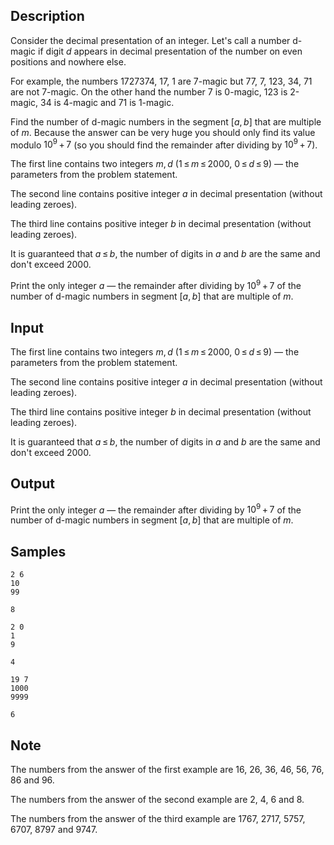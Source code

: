 ## Description

<div><p>Consider the decimal presentation of an integer. Let's call a number <span class="tex-font-style-tt">d-magic</span> if digit <span class="tex-span"><i>d</i></span> appears in decimal presentation of the number on even positions and nowhere else.</p><p>For example, the numbers <span class="tex-span">1727374</span>, <span class="tex-span">17</span>, <span class="tex-span">1</span> are <span class="tex-font-style-tt">7-magic</span> but <span class="tex-span">77</span>, <span class="tex-span">7</span>, <span class="tex-span">123</span>, <span class="tex-span">34</span>, <span class="tex-span">71</span> are not <span class="tex-font-style-tt">7-magic</span>. On the other hand the number <span class="tex-span">7</span> is <span class="tex-font-style-tt">0-magic</span>, <span class="tex-span">123</span> is <span class="tex-font-style-tt">2-magic</span>, <span class="tex-span">34</span> is <span class="tex-font-style-tt">4-magic</span> and <span class="tex-span">71</span> is <span class="tex-font-style-tt">1-magic</span>.</p><p>Find the number of <span class="tex-font-style-tt">d-magic</span> numbers in the segment <span class="tex-span">[<i>a</i>, <i>b</i>]</span> that are multiple of <span class="tex-span"><i>m</i></span>. Because the answer can be very huge you should only find its value modulo <span class="tex-span">10<sup class="upper-index">9</sup> + 7</span> (so you should find the remainder after dividing by <span class="tex-span">10<sup class="upper-index">9</sup> + 7</span>).</p></div><div class="input-specification"><p>The first line contains two integers <span class="tex-span"><i>m</i>, <i>d</i></span> (<span class="tex-span">1 ≤ <i>m</i> ≤ 2000</span>, <span class="tex-span">0 ≤ <i>d</i> ≤ 9</span>) — the parameters from the problem statement.</p><p>The second line contains positive integer <span class="tex-span"><i>a</i></span> in decimal presentation (without leading zeroes).</p><p>The third line contains positive integer <span class="tex-span"><i>b</i></span> in decimal presentation (without leading zeroes).</p><p>It is guaranteed that <span class="tex-span"><i>a</i> ≤ <i>b</i></span>, the number of digits in <span class="tex-span"><i>a</i></span> and <span class="tex-span"><i>b</i></span> are the same and don't exceed <span class="tex-span">2000</span>.</p></div><div class="output-specification"><p>Print the only integer <span class="tex-span"><i>a</i></span> — the remainder after dividing by <span class="tex-span">10<sup class="upper-index">9</sup> + 7</span> of the number of <span class="tex-font-style-tt">d-magic</span> numbers in segment <span class="tex-span">[<i>a</i>, <i>b</i>]</span> that are multiple of <span class="tex-span"><i>m</i></span>.</p></div>

## Input

<p>The first line contains two integers <span class="tex-span"><i>m</i>, <i>d</i></span> (<span class="tex-span">1 ≤ <i>m</i> ≤ 2000</span>, <span class="tex-span">0 ≤ <i>d</i> ≤ 9</span>) — the parameters from the problem statement.</p><p>The second line contains positive integer <span class="tex-span"><i>a</i></span> in decimal presentation (without leading zeroes).</p><p>The third line contains positive integer <span class="tex-span"><i>b</i></span> in decimal presentation (without leading zeroes).</p><p>It is guaranteed that <span class="tex-span"><i>a</i> ≤ <i>b</i></span>, the number of digits in <span class="tex-span"><i>a</i></span> and <span class="tex-span"><i>b</i></span> are the same and don't exceed <span class="tex-span">2000</span>.</p>

## Output

<p>Print the only integer <span class="tex-span"><i>a</i></span> — the remainder after dividing by <span class="tex-span">10<sup class="upper-index">9</sup> + 7</span> of the number of <span class="tex-font-style-tt">d-magic</span> numbers in segment <span class="tex-span">[<i>a</i>, <i>b</i>]</span> that are multiple of <span class="tex-span"><i>m</i></span>.</p>

## Samples

```input1
2 6
10
99

```

```output1
8

```






```input2
2 0
1
9

```

```output2
4

```






```input3
19 7
1000
9999

```

```output3
6

```




## Note

<p>The numbers from the answer of the first example are <span class="tex-span">16</span>, <span class="tex-span">26</span>, <span class="tex-span">36</span>, <span class="tex-span">46</span>, <span class="tex-span">56</span>, <span class="tex-span">76</span>, <span class="tex-span">86</span> and <span class="tex-span">96</span>.</p><p>The numbers from the answer of the second example are <span class="tex-span">2</span>, <span class="tex-span">4</span>, <span class="tex-span">6</span> and <span class="tex-span">8</span>.</p><p>The numbers from the answer of the third example are <span class="tex-span">1767</span>, <span class="tex-span">2717</span>, <span class="tex-span">5757</span>, <span class="tex-span">6707</span>, <span class="tex-span">8797</span> and <span class="tex-span">9747</span>.</p>
